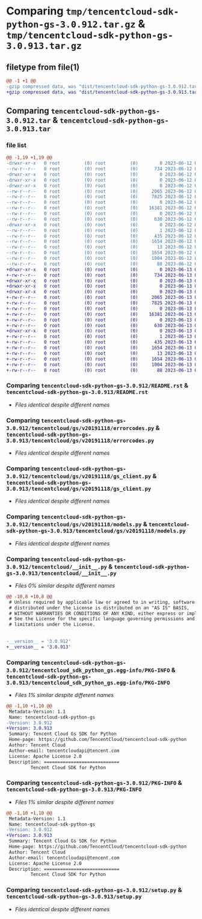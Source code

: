 # Comparing `tmp/tencentcloud-sdk-python-gs-3.0.912.tar.gz` & `tmp/tencentcloud-sdk-python-gs-3.0.913.tar.gz`

## filetype from file(1)

```diff
@@ -1 +1 @@
-gzip compressed data, was "dist/tencentcloud-sdk-python-gs-3.0.912.tar", last modified: Mon Jun 12 03:04:34 2023, max compression
+gzip compressed data, was "dist/tencentcloud-sdk-python-gs-3.0.913.tar", last modified: Tue Jun 13 02:12:13 2023, max compression
```

## Comparing `tencentcloud-sdk-python-gs-3.0.912.tar` & `tencentcloud-sdk-python-gs-3.0.913.tar`

### file list

```diff
@@ -1,19 +1,19 @@
-drwxr-xr-x   0 root         (0) root         (0)        0 2023-06-12 03:04:34.000000 tencentcloud-sdk-python-gs-3.0.912/
--rw-r--r--   0 root         (0) root         (0)      734 2023-06-12 03:04:34.000000 tencentcloud-sdk-python-gs-3.0.912/README.rst
-drwxr-xr-x   0 root         (0) root         (0)        0 2023-06-12 03:04:34.000000 tencentcloud-sdk-python-gs-3.0.912/tencentcloud/
-drwxr-xr-x   0 root         (0) root         (0)        0 2023-06-12 03:04:34.000000 tencentcloud-sdk-python-gs-3.0.912/tencentcloud/gs/
-drwxr-xr-x   0 root         (0) root         (0)        0 2023-06-12 03:04:34.000000 tencentcloud-sdk-python-gs-3.0.912/tencentcloud/gs/v20191118/
--rw-r--r--   0 root         (0) root         (0)     2065 2023-06-12 03:04:34.000000 tencentcloud-sdk-python-gs-3.0.912/tencentcloud/gs/v20191118/errorcodes.py
--rw-r--r--   0 root         (0) root         (0)     7825 2023-06-12 03:04:34.000000 tencentcloud-sdk-python-gs-3.0.912/tencentcloud/gs/v20191118/gs_client.py
--rw-r--r--   0 root         (0) root         (0)        0 2023-06-12 03:04:34.000000 tencentcloud-sdk-python-gs-3.0.912/tencentcloud/gs/v20191118/__init__.py
--rw-r--r--   0 root         (0) root         (0)    16381 2023-06-12 03:04:34.000000 tencentcloud-sdk-python-gs-3.0.912/tencentcloud/gs/v20191118/models.py
--rw-r--r--   0 root         (0) root         (0)        0 2023-06-12 03:04:34.000000 tencentcloud-sdk-python-gs-3.0.912/tencentcloud/gs/__init__.py
--rw-r--r--   0 root         (0) root         (0)      630 2023-06-12 03:04:34.000000 tencentcloud-sdk-python-gs-3.0.912/tencentcloud/__init__.py
-drwxr-xr-x   0 root         (0) root         (0)        0 2023-06-12 03:04:34.000000 tencentcloud-sdk-python-gs-3.0.912/tencentcloud_sdk_python_gs.egg-info/
--rw-r--r--   0 root         (0) root         (0)        1 2023-06-12 03:04:34.000000 tencentcloud-sdk-python-gs-3.0.912/tencentcloud_sdk_python_gs.egg-info/dependency_links.txt
--rw-r--r--   0 root         (0) root         (0)      435 2023-06-12 03:04:34.000000 tencentcloud-sdk-python-gs-3.0.912/tencentcloud_sdk_python_gs.egg-info/SOURCES.txt
--rw-r--r--   0 root         (0) root         (0)     1654 2023-06-12 03:04:34.000000 tencentcloud-sdk-python-gs-3.0.912/tencentcloud_sdk_python_gs.egg-info/PKG-INFO
--rw-r--r--   0 root         (0) root         (0)       13 2023-06-12 03:04:34.000000 tencentcloud-sdk-python-gs-3.0.912/tencentcloud_sdk_python_gs.egg-info/top_level.txt
--rw-r--r--   0 root         (0) root         (0)     1654 2023-06-12 03:04:34.000000 tencentcloud-sdk-python-gs-3.0.912/PKG-INFO
--rw-r--r--   0 root         (0) root         (0)     1004 2023-06-12 03:04:34.000000 tencentcloud-sdk-python-gs-3.0.912/setup.py
--rw-r--r--   0 root         (0) root         (0)       88 2023-06-12 03:04:34.000000 tencentcloud-sdk-python-gs-3.0.912/setup.cfg
+drwxr-xr-x   0 root         (0) root         (0)        0 2023-06-13 02:12:13.000000 tencentcloud-sdk-python-gs-3.0.913/
+-rw-r--r--   0 root         (0) root         (0)      734 2023-06-13 02:12:13.000000 tencentcloud-sdk-python-gs-3.0.913/README.rst
+drwxr-xr-x   0 root         (0) root         (0)        0 2023-06-13 02:12:13.000000 tencentcloud-sdk-python-gs-3.0.913/tencentcloud/
+drwxr-xr-x   0 root         (0) root         (0)        0 2023-06-13 02:12:13.000000 tencentcloud-sdk-python-gs-3.0.913/tencentcloud/gs/
+drwxr-xr-x   0 root         (0) root         (0)        0 2023-06-13 02:12:13.000000 tencentcloud-sdk-python-gs-3.0.913/tencentcloud/gs/v20191118/
+-rw-r--r--   0 root         (0) root         (0)     2065 2023-06-13 02:12:13.000000 tencentcloud-sdk-python-gs-3.0.913/tencentcloud/gs/v20191118/errorcodes.py
+-rw-r--r--   0 root         (0) root         (0)     7825 2023-06-13 02:12:13.000000 tencentcloud-sdk-python-gs-3.0.913/tencentcloud/gs/v20191118/gs_client.py
+-rw-r--r--   0 root         (0) root         (0)        0 2023-06-13 02:12:13.000000 tencentcloud-sdk-python-gs-3.0.913/tencentcloud/gs/v20191118/__init__.py
+-rw-r--r--   0 root         (0) root         (0)    16381 2023-06-13 02:12:13.000000 tencentcloud-sdk-python-gs-3.0.913/tencentcloud/gs/v20191118/models.py
+-rw-r--r--   0 root         (0) root         (0)        0 2023-06-13 02:12:13.000000 tencentcloud-sdk-python-gs-3.0.913/tencentcloud/gs/__init__.py
+-rw-r--r--   0 root         (0) root         (0)      630 2023-06-13 02:12:13.000000 tencentcloud-sdk-python-gs-3.0.913/tencentcloud/__init__.py
+drwxr-xr-x   0 root         (0) root         (0)        0 2023-06-13 02:12:13.000000 tencentcloud-sdk-python-gs-3.0.913/tencentcloud_sdk_python_gs.egg-info/
+-rw-r--r--   0 root         (0) root         (0)        1 2023-06-13 02:12:13.000000 tencentcloud-sdk-python-gs-3.0.913/tencentcloud_sdk_python_gs.egg-info/dependency_links.txt
+-rw-r--r--   0 root         (0) root         (0)      435 2023-06-13 02:12:13.000000 tencentcloud-sdk-python-gs-3.0.913/tencentcloud_sdk_python_gs.egg-info/SOURCES.txt
+-rw-r--r--   0 root         (0) root         (0)     1654 2023-06-13 02:12:13.000000 tencentcloud-sdk-python-gs-3.0.913/tencentcloud_sdk_python_gs.egg-info/PKG-INFO
+-rw-r--r--   0 root         (0) root         (0)       13 2023-06-13 02:12:13.000000 tencentcloud-sdk-python-gs-3.0.913/tencentcloud_sdk_python_gs.egg-info/top_level.txt
+-rw-r--r--   0 root         (0) root         (0)     1654 2023-06-13 02:12:13.000000 tencentcloud-sdk-python-gs-3.0.913/PKG-INFO
+-rw-r--r--   0 root         (0) root         (0)     1004 2023-06-13 02:12:13.000000 tencentcloud-sdk-python-gs-3.0.913/setup.py
+-rw-r--r--   0 root         (0) root         (0)       88 2023-06-13 02:12:13.000000 tencentcloud-sdk-python-gs-3.0.913/setup.cfg
```

### Comparing `tencentcloud-sdk-python-gs-3.0.912/README.rst` & `tencentcloud-sdk-python-gs-3.0.913/README.rst`

 * *Files identical despite different names*

### Comparing `tencentcloud-sdk-python-gs-3.0.912/tencentcloud/gs/v20191118/errorcodes.py` & `tencentcloud-sdk-python-gs-3.0.913/tencentcloud/gs/v20191118/errorcodes.py`

 * *Files identical despite different names*

### Comparing `tencentcloud-sdk-python-gs-3.0.912/tencentcloud/gs/v20191118/gs_client.py` & `tencentcloud-sdk-python-gs-3.0.913/tencentcloud/gs/v20191118/gs_client.py`

 * *Files identical despite different names*

### Comparing `tencentcloud-sdk-python-gs-3.0.912/tencentcloud/gs/v20191118/models.py` & `tencentcloud-sdk-python-gs-3.0.913/tencentcloud/gs/v20191118/models.py`

 * *Files identical despite different names*

### Comparing `tencentcloud-sdk-python-gs-3.0.912/tencentcloud/__init__.py` & `tencentcloud-sdk-python-gs-3.0.913/tencentcloud/__init__.py`

 * *Files 0% similar despite different names*

```diff
@@ -10,8 +10,8 @@
 # Unless required by applicable law or agreed to in writing, software
 # distributed under the License is distributed on an "AS IS" BASIS,
 # WITHOUT WARRANTIES OR CONDITIONS OF ANY KIND, either express or implied.
 # See the License for the specific language governing permissions and
 # limitations under the License.
 
 
-__version__ = '3.0.912'
+__version__ = '3.0.913'
```

### Comparing `tencentcloud-sdk-python-gs-3.0.912/tencentcloud_sdk_python_gs.egg-info/PKG-INFO` & `tencentcloud-sdk-python-gs-3.0.913/tencentcloud_sdk_python_gs.egg-info/PKG-INFO`

 * *Files 1% similar despite different names*

```diff
@@ -1,10 +1,10 @@
 Metadata-Version: 1.1
 Name: tencentcloud-sdk-python-gs
-Version: 3.0.912
+Version: 3.0.913
 Summary: Tencent Cloud Gs SDK for Python
 Home-page: https://github.com/TencentCloud/tencentcloud-sdk-python
 Author: Tencent Cloud
 Author-email: tencentcloudapi@tencent.com
 License: Apache License 2.0
 Description: ============================
         Tencent Cloud SDK for Python
```

### Comparing `tencentcloud-sdk-python-gs-3.0.912/PKG-INFO` & `tencentcloud-sdk-python-gs-3.0.913/PKG-INFO`

 * *Files 1% similar despite different names*

```diff
@@ -1,10 +1,10 @@
 Metadata-Version: 1.1
 Name: tencentcloud-sdk-python-gs
-Version: 3.0.912
+Version: 3.0.913
 Summary: Tencent Cloud Gs SDK for Python
 Home-page: https://github.com/TencentCloud/tencentcloud-sdk-python
 Author: Tencent Cloud
 Author-email: tencentcloudapi@tencent.com
 License: Apache License 2.0
 Description: ============================
         Tencent Cloud SDK for Python
```

### Comparing `tencentcloud-sdk-python-gs-3.0.912/setup.py` & `tencentcloud-sdk-python-gs-3.0.913/setup.py`

 * *Files identical despite different names*


